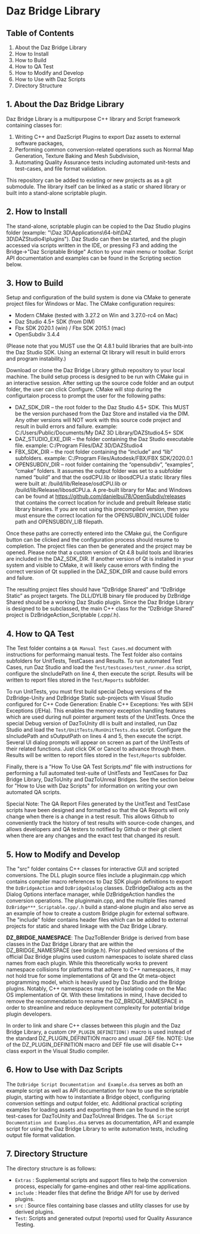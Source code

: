 # Daz Bridge Library

## Table of Contents
1. About the Daz Bridge Library
2. How to Install
3. How to Build
4. How to QA Test
5. How to Modify and Develop
6. How to Use with Daz Scripts
7. Directory Structure


## 1. About the Daz Bridge Library
Daz Bridge Library is a multipurpose C++ library and Script framework containing classes for:
1. Writing C++ and DazScript Plugins to export Daz assets to external software packages,
2. Performing common conversion-related operations such as Normal Map Generation, Texture Baking and Mesh Subdivision,
3. Automating Quality Assurance tests including automated unit-tests and test-cases, and file format validation.

This repository can be added to existing or new projects as as a git submodule.  The library itself can be linked as a static or shared library or built into a stand-alone scriptable plugin.


## 2. How to Install
The stand-alone, scriptable plugin can be copied to the Daz Studio plugins folder (example: "\Daz 3D\Applications\64-bit\DAZ 3D\DAZStudio4\plugins").  Daz Studio can then be started, and the plugin accessed via scripts written in the IDE, or pressing F3 and adding the Bridge->"Daz Scriptable Bridge" Action to your main menu or toolbar. Script API documentation and examples can be found in the Scripting section below.


## 3. How to Build
Setup and configuration of the build system is done via CMake to generate project files for Windows or Mac.  The CMake configuration requires:
-	Modern CMake (tested with 3.27.2 on Win and 3.27.0-rc4 on Mac)
-	Daz Studio 4.5+ SDK (from DIM)
-	Fbx SDK 2020.1 (win) / Fbx SDK 2015.1 (mac)
-	OpenSubdiv 3.4.4

(Please note that you MUST use the Qt 4.8.1 build libraries that are built-into the Daz Studio SDK.  Using an external Qt library will result in build errors and program instability.)

Download or clone the Daz Bridge Library github repository to your local machine.  The build setup process is designed to be run with CMake gui in an interactive session.  After setting up the source code folder and an output folder, the user can click Configure.  CMake will stop during the configurtaion process to prompt the user for the following paths:

-	DAZ_SDK_DIR – the root folder to the Daz Studio 4.5+ SDK.  This MUST be the version purchased from the Daz Store and installed via the DIM.  Any other versions will NOT work with this source code project and result in build errors and failure. example: C:/Users/Public/Documents/My DAZ 3D Library/DAZStudio4.5+ SDK
-	DAZ_STUDIO_EXE_DIR – the folder containing the Daz Studio executable file.  example: C:/Program Files/DAZ 3D/DAZStudio4
-	FBX_SDK_DIR – the root folder containing the “include” and “lib” subfolders.  example: C:/Program Files/Autodesk/FBX/FBX SDK/2020.0.1
-	OPENSUBDIV_DIR – root folder containing the “opensubdiv”, “examples”, “cmake” folders.  It assumes the output folder was set to a subfolder named “build” and that the osdCPU.lib or libosdCPU.a static library files were built at: <root>/build/lib/Release/osdCPU.lib or <root>/build/lib/Release/libosdCPU.a.  A pre-built library for Mac and Windows can be found at https://github.com/danielbui78/OpenSubdiv/releases that contains the correct location for include and prebuilt Release static library  binaries.  If you are not using this precompiled version, then you must ensure the correct location for the OPENSUBDIV_INCLUDE folder path and OPENSUBDIV_LIB filepath.

Once these paths are correctly entered into the CMake gui, the Configure button can be clicked and the configuration process should resume to completion.  The project files can then be generated and the project may be opened.  Please note that a custom version of Qt 4.8 build tools and libraries are included in the DAZ_SDK_DIR.  If another version of Qt is installed in your system and visible to CMake, it will likely cause errors with finding the correct version of Qt supplied in the DAZ_SDK_DIR and cause build errors and failure.

The resulting project files should have “DzBridge Shared” and “DzBridge Static” as project targets.  The DLL/DYLIB binary file produced by DzBridge Shared should be a working Daz Studio plugin.  Since the Daz Bridge Library is designed to be subclassed, the main C++ class for the “DzBridge Shared” project is DzBridgeAction_Scriptable (.cpp/.h).


## 4. How to QA Test
The Test folder contains a `QA Manual Test Cases.md` document with instructions for performaing manual tests.  The Test folder also contains subfolders for UnitTests, TestCases and Results. To run automated Test Cases, run Daz Studio and load the `Test/testcases/test_runner.dsa` script, configure the sIncludePath on line 4, then execute the script. Results will be written to report files stored in the `Test/Reports` subfolder.

To run UnitTests, you must first build special Debug versions of the DzBridge-Unity and DzBridge Static sub-projects with Visual Studio configured for C++ Code Generation: Enable C++ Exceptions: Yes with SEH Exceptions (/EHa). This enables the memory exception handling features which are used during null pointer argument tests of the UnitTests. Once the special Debug version of DazToUnity dll is built and installed, run Daz Studio and load the `Test/UnitTests/RunUnitTests.dsa` script. Configure the sIncludePath and sOutputPath on lines 4 and 5, then execute the script. Several UI dialog prompts will appear on screen as part of the UnitTests of their related functions. Just click OK or Cancel to advance through them. Results will be written to report files stored in the `Test/Reports` subfolder.

Finally, there is a "How To Use QA Test Scripts.md" file with instructions for performing a full automated test-suite of UnitTests and TestCases for Daz Bridge Library, DazToUnity and DazToUnreal Bridges.  See the section below for "How to Use with Daz Scripts" for information on writing your own automated QA scripts.

Special Note: The QA Report Files generated by the UnitTest and TestCase scripts have been designed and formatted so that the QA Reports will only change when there is a change in a test result.  This allows Github to conveniently track the history of test results with source-code changes, and allows developers and QA testers to notified by Github or their git client when there are any changes and the exact test that changed its result.


## 5. How to Modify and Develop
The "src" folder contains C++ classes for interactive GUI and scripted conversions.  The DLL plugin source files include a pluginmain.cpp which contains compiler macro references to Daz SDK plugin definitions to export the `DzBridgeAction` and `DzBridgeDialog` classes.  DzBridgeDialog acts as the Dialog Options interface manager, while DzBridgeAction handles the conversion operations.  The pluginmain.cpp, and the multiple files named `DzBridge***_Scriptable.cpp/.h` build a stand-alone plugin and also serve as an example of how to create a custom Bridge plugin for external software.  The "include" folder contains header files which can be added to external projects for static and shared linkage with the Daz Bridge Library.

**DZ_BRIDGE_NAMESPACE**: The DazToBlender Bridge is derived from base classes in the Daz Bridge Library that are within the DZ_BRIDGE_NAMESPACE (see bridge.h). Prior published versions of the official Daz Bridge plugins used custom namespaces to isolate shared class names from each plugin.  While this theoretically works to prevent namespace collisions for platforms that adhere to C++ namespaces, it may not hold true for some implementations of Qt and the Qt meta-object programming model, which is heavily used by Daz Studio and the Bridge plugins.  Notably, C++ namespaces may not be isolating code on the Mac OS implementation of Qt.  With these limitations in mind, I have decided to remove the recommendation to rename the DZ_BRIDGE_NAMESPACE in order to streamline and reduce deployment complexity for potential bridge plugin developers.

In order to link and share C++ classes between this plugin and the Daz Bridge Library, a custom `CPP_PLUGIN_DEFINITION()` macro is used instead of the standard DZ_PLUGIN_DEFINITION macro and usual .DEF file. NOTE: Use of the DZ_PLUGIN_DEFINITION macro and DEF file use will disable C++ class export in the Visual Studio compiler.


## 6. How to Use with Daz Scripts
The `DzBridge Script Documentation and Example.dsa` serves as both an example script as well as API documentation for how to use the scriptable plugin, starting with how to instantiate a Bridge object, configuring conversion settings and output folder, etc.  Additional practical scripting examples for loading assets and exporting them can be found in the script test-cases for DazToUnity and DazToUnreal Bridges.  The `QA Script Documentation and Examples.dsa` serves as documentation, API and example script for using the Daz Bridge Library to write automation tests, including output file format validation.


## 7. Directory Structure
The directory structure is as follows:
- `Extras` :    Supplemental scripts and support files to help the conversion process, especially for game-engines and other real-time appllications.
- `include` :   Header files that define the Bridge API for use by derived plugins.
- `src` :       Source files containing base classes and utility classes for use by derived plugins.
- `Test`:       Scripts and generated output (reports) used for Quality Assurance Testing.
